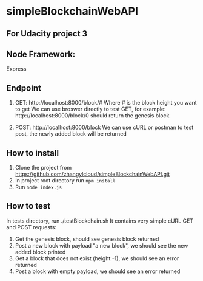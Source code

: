 # simpleBlockchainWebAPI
## For Udacity project 3

## Node Framework:
Express

## Endpoint
1) GET:
  http://localhost:8000/block/#
  Where # is the block height you want to get
  We can use broswer directly to test GET, for example:
  http://localhost:8000/block/0  should return the genesis block
  

2) POST:
  http://localhost:8000/block
  We can use cURL or postman to test post, the newly added block will be returned

## How to install
1) Clone the project from https://github.com/zhangylcloud/simpleBlockchainWebAPI.git
2) In project root directory run `npm install`
3) Run `node index.js` 

## How to test
In tests directory, run ./testBlockchain.sh
It contains very simple cURL GET and POST requests:
1) Get the genesis block, should see genesis block returned
2) Post a new block with payload "a new block", we should see the new added block printed
3) Get a block that does not exist (height -1), we should see an error returned
4) Post a block with empty payload, we should see an error returned 



